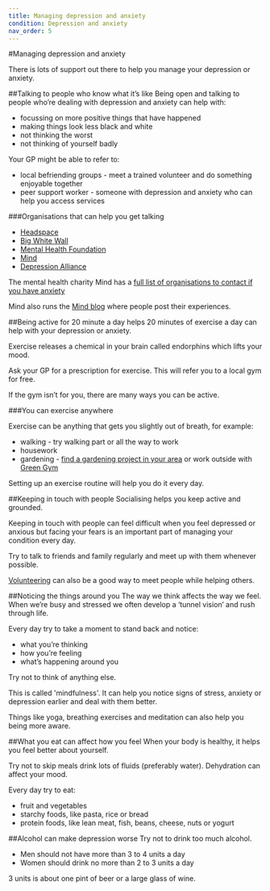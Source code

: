 ```yaml
---
title: Managing depression and anxiety
condition: Depression and anxiety
nav_order: 5
---
```


#Managing depression and anxiety
 
There is lots of support out there to help you manage your depression or anxiety.

##Talking to people who know what it’s like
Being open and talking to people who’re dealing with depression and anxiety can help with:
 
- focussing on more positive things that have happened
- making things look less black and white
- not thinking the worst
- not thinking of yourself badly
 
Your GP might be able to refer to:
 
- local befriending groups - meet a trained volunteer and do something enjoyable together
- peer support worker - someone with depression and anxiety who can help you access services  
 
###Organisations that can help you get talking
 
- [Headspace](https://www.headspace.com/)
- [Big White Wall](https://www.bigwhitewall.com/landing-pages/landingv3.aspx?ReturnUrl=%2f#.VkxmRGThDw4)
- [Mental Health Foundation](http://www.mentalhealth.org.uk/help-information/mental-health-a-z/D/depression)
- [Mind](http://www.mind.org.uk/information-support/types-of-mental-health-problems/depression)
- [Depression Alliance](http://www.depressionalliance.org/how-we-can-help/)
 
The mental health charity Mind has a [full list of organisations to contact if you have anxiety](http://www.mind.org.uk/information-support/types-of-mental-health-problems/anxiety-and-panic-attacks/useful-contacts/#.Vk8P9WThCRb)
 
Mind also runs the [Mind blog](http://www.mind.org.uk/information-support/your-stories.aspx) where people post their experiences.
 
##Being active for 20 minute a day helps
20 minutes of exercise a day can help with your depression or anxiety.
 
Exercise releases a chemical in your brain called endorphins which lifts your mood.
 
Ask your GP for a prescription for exercise. This will refer you to a local gym for free.
 
If the gym isn’t for you, there are many ways you can be active.  

###You can exercise anywhere
 
Exercise can be anything that gets you slightly out of breath, for example:
 
- walking - try walking part or all the way to work
- housework
- gardening - [find a gardening project in your area](http://www.mind.org.uk/information-support/drugs-and-treatments/ecotherapy/finding-a-programme/#.VmAbeNDquU4) or work outside with [Green Gym](http://www.tcv.org.uk/greengym)
 
<div class="notice" role="note" aria-label="Information">
  <p>
    Setting up an exercise routine will help you do it every day.
  </p>
</div>
 
##Keeping in touch with people
Socialising helps you keep active and grounded.

Keeping in touch with people can feel difficult when you feel depressed or anxious but facing your fears is an important part of managing your condition every day. 

Try to talk to friends and family regularly and meet up with them whenever possible. 

[Volunteering](https://www.gov.uk/government/get-involved/take-part/volunteer) can also be a good way to meet people while helping others. 

##Noticing the things around you
The way we think affects the way we feel. When we’re busy and stressed we often develop a ‘tunnel vision’ and rush through life. 

Every day try to take a moment to stand back and notice: 

- what you’re thinking
- how you’re feeling 
- what’s happening around you

Try not to think of anything else. 

This is called 'mindfulness'. It can help you notice signs of stress, anxiety or depression earlier and deal with them better.
  
Things like yoga, breathing exercises and meditation can also help you being more aware. 
 
##What you eat can affect how you feel
 When your body is healthy, it helps you feel better about yourself. 
 
Try not to skip meals drink lots of fluids (preferably water). Dehydration can affect your mood.
 
Every day try to eat:
 
- fruit and vegetables 
- starchy foods, like pasta, rice or bread 
- protein foods, like lean meat, fish, beans, cheese, nuts or yogurt

##Alcohol can make depression worse
Try not to drink too much alcohol. 

- Men should not have more than 3 to 4 units a day 
- Women should drink no more than 2 to 3 units a day

3 units is about one pint of beer or a large glass of wine. 
